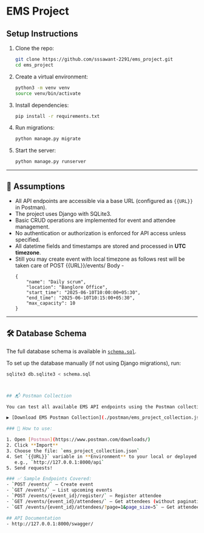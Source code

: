 # EMS Project

## Setup Instructions

1. Clone the repo:
    ```bash
    git clone https://github.com/sssawant-2291/ems_project.git
    cd ems_project
    ```

2. Create a virtual environment:
    ```bash
    python3 -m venv venv
    source venv/bin/activate
    ```

3. Install dependencies:
    ```bash
    pip install -r requirements.txt
    ```

4. Run migrations:
    ```bash
    python manage.py migrate
    ```

5. Start the server:
    ```bash
    python manage.py runserver
    ```

---

## 📄 Assumptions

- All API endpoints are accessible via a base URL (configured as `{{URL}}` in Postman).
- The project uses Django with SQLite3.
- Basic CRUD operations are implemented for event and attendee management.
- No authentication or authorization is enforced for API access unless specified.
- All datetime fields and timestamps are stored and processed in **UTC timezone**.
- Still you may create event with local timezone as follows rest will be taken care of
    POST {{URL}}/events/
    Body -
    ```
    {
        "name": "Daily scrum",
        "location": "Banglore Office",
        "start_time": "2025-06-10T10:00:00+05:30",
        "end_time": "2025-06-10T10:15:00+05:30",
        "max_capacity": 10
    }
    ```

---

## 🛠 Database Schema

The full database schema is available in [`schema.sql`](./schema.sql).

To set up the database manually (if not using Django migrations), run:

```bash
sqlite3 db.sqlite3 < schema.sql



## 📬 Postman Collection

You can test all available EMS API endpoints using the Postman collection.

▶️ [Download EMS Postman Collection](./postman/ems_project_collection.json)

### 🚀 How to use:

1. Open [Postman](https://www.postman.com/downloads/)
2. Click **Import**
3. Choose the file: `ems_project_collection.json`
4. Set `{{URL}}` variable in **Environment** to your local or deployed API URL  
   e.g., `http://127.0.0.1:8000/api`
5. Send requests!

### ✅ Sample Endpoints Covered:
- `POST /events/` – Create event
- `GET /events/` – List upcoming events
- `POST /events/{event_id}/register/` – Register attendee
- `GET /events/{event_id}/attendees/` – Get attendees (without pagination)
- `GET /events/{event_id}/attendees/?page=1&page_size=5` – Get attendees (with pagination)

## API Documentation
- http://127.0.0.1:8000/swagger/